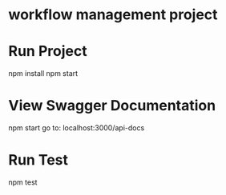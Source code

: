 # workflow management project 

# Run Project

npm install
npm start

# View Swagger Documentation

npm start 
go to: localhost:3000/api-docs

# Run Test

npm test


